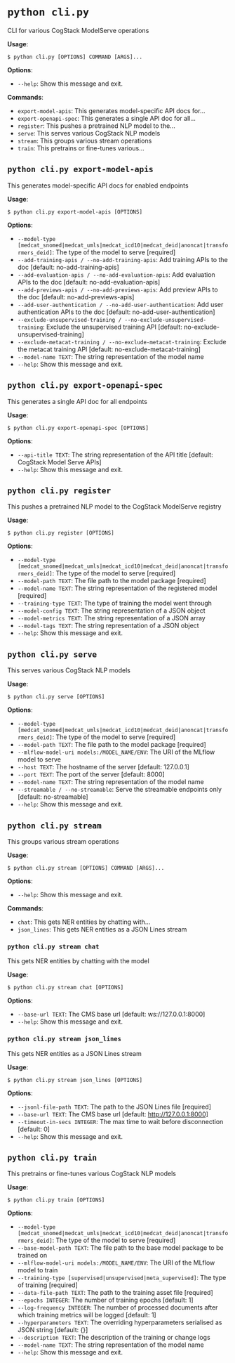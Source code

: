 # `python cli.py`

CLI for various CogStack ModelServe operations

**Usage**:

```console
$ python cli.py [OPTIONS] COMMAND [ARGS]...
```

**Options**:

* `--help`: Show this message and exit.

**Commands**:

* `export-model-apis`: This generates model-specific API docs for...
* `export-openapi-spec`: This generates a single API doc for all...
* `register`: This pushes a pretrained NLP model to the...
* `serve`: This serves various CogStack NLP models
* `stream`: This groups various stream operations
* `train`: This pretrains or fine-tunes various...

## `python cli.py export-model-apis`

This generates model-specific API docs for enabled endpoints

**Usage**:

```console
$ python cli.py export-model-apis [OPTIONS]
```

**Options**:

* `--model-type [medcat_snomed|medcat_umls|medcat_icd10|medcat_deid|anoncat|transformers_deid]`: The type of the model to serve  [required]
* `--add-training-apis / --no-add-training-apis`: Add training APIs to the doc  [default: no-add-training-apis]
* `--add-evaluation-apis / --no-add-evaluation-apis`: Add evaluation APIs to the doc  [default: no-add-evaluation-apis]
* `--add-previews-apis / --no-add-previews-apis`: Add preview APIs to the doc  [default: no-add-previews-apis]
* `--add-user-authentication / --no-add-user-authentication`: Add user authentication APIs to the doc  [default: no-add-user-authentication]
* `--exclude-unsupervised-training / --no-exclude-unsupervised-training`: Exclude the unsupervised training API  [default: no-exclude-unsupervised-training]
* `--exclude-metacat-training / --no-exclude-metacat-training`: Exclude the metacat training API  [default: no-exclude-metacat-training]
* `--model-name TEXT`: The string representation of the model name
* `--help`: Show this message and exit.

## `python cli.py export-openapi-spec`

This generates a single API doc for all endpoints

**Usage**:

```console
$ python cli.py export-openapi-spec [OPTIONS]
```

**Options**:

* `--api-title TEXT`: The string representation of the API title  [default: CogStack Model Serve APIs]
* `--help`: Show this message and exit.

## `python cli.py register`

This pushes a pretrained NLP model to the CogStack ModelServe registry

**Usage**:

```console
$ python cli.py register [OPTIONS]
```

**Options**:

* `--model-type [medcat_snomed|medcat_umls|medcat_icd10|medcat_deid|anoncat|transformers_deid]`: The type of the model to serve  [required]
* `--model-path TEXT`: The file path to the model package  [required]
* `--model-name TEXT`: The string representation of the registered model  [required]
* `--training-type TEXT`: The type of training the model went through
* `--model-config TEXT`: The string representation of a JSON object
* `--model-metrics TEXT`: The string representation of a JSON array
* `--model-tags TEXT`: The string representation of a JSON object
* `--help`: Show this message and exit.

## `python cli.py serve`

This serves various CogStack NLP models

**Usage**:

```console
$ python cli.py serve [OPTIONS]
```

**Options**:

* `--model-type [medcat_snomed|medcat_umls|medcat_icd10|medcat_deid|anoncat|transformers_deid]`: The type of the model to serve  [required]
* `--model-path TEXT`: The file path to the model package  [required]
* `--mlflow-model-uri models:/MODEL_NAME/ENV`: The URI of the MLflow model to serve
* `--host TEXT`: The hostname of the server  [default: 127.0.0.1]
* `--port TEXT`: The port of the server  [default: 8000]
* `--model-name TEXT`: The string representation of the model name
* `--streamable / --no-streamable`: Serve the streamable endpoints only  [default: no-streamable]
* `--help`: Show this message and exit.

## `python cli.py stream`

This groups various stream operations

**Usage**:

```console
$ python cli.py stream [OPTIONS] COMMAND [ARGS]...
```

**Options**:

* `--help`: Show this message and exit.

**Commands**:

* `chat`: This gets NER entities by chatting with...
* `json_lines`: This gets NER entities as a JSON Lines stream

### `python cli.py stream chat`

This gets NER entities by chatting with the model

**Usage**:

```console
$ python cli.py stream chat [OPTIONS]
```

**Options**:

* `--base-url TEXT`: The CMS base url  [default: ws://127.0.0.1:8000]
* `--help`: Show this message and exit.

### `python cli.py stream json_lines`

This gets NER entities as a JSON Lines stream

**Usage**:

```console
$ python cli.py stream json_lines [OPTIONS]
```

**Options**:

* `--jsonl-file-path TEXT`: The path to the JSON Lines file  [required]
* `--base-url TEXT`: The CMS base url  [default: http://127.0.0.1:8000]
* `--timeout-in-secs INTEGER`: The max time to wait before disconnection  [default: 0]
* `--help`: Show this message and exit.

## `python cli.py train`

This pretrains or fine-tunes various CogStack NLP models

**Usage**:

```console
$ python cli.py train [OPTIONS]
```

**Options**:

* `--model-type [medcat_snomed|medcat_umls|medcat_icd10|medcat_deid|anoncat|transformers_deid]`: The type of the model to serve  [required]
* `--base-model-path TEXT`: The file path to the base model package to be trained on
* `--mlflow-model-uri models:/MODEL_NAME/ENV`: The URI of the MLflow model to train
* `--training-type [supervised|unsupervised|meta_supervised]`: The type of training  [required]
* `--data-file-path TEXT`: The path to the training asset file  [required]
* `--epochs INTEGER`: The number of training epochs  [default: 1]
* `--log-frequency INTEGER`: The number of processed documents after which training metrics will be logged  [default: 1]
* `--hyperparameters TEXT`: The overriding hyperparameters serialised as JSON string  [default: {}]
* `--description TEXT`: The description of the training or change logs
* `--model-name TEXT`: The string representation of the model name
* `--help`: Show this message and exit.
